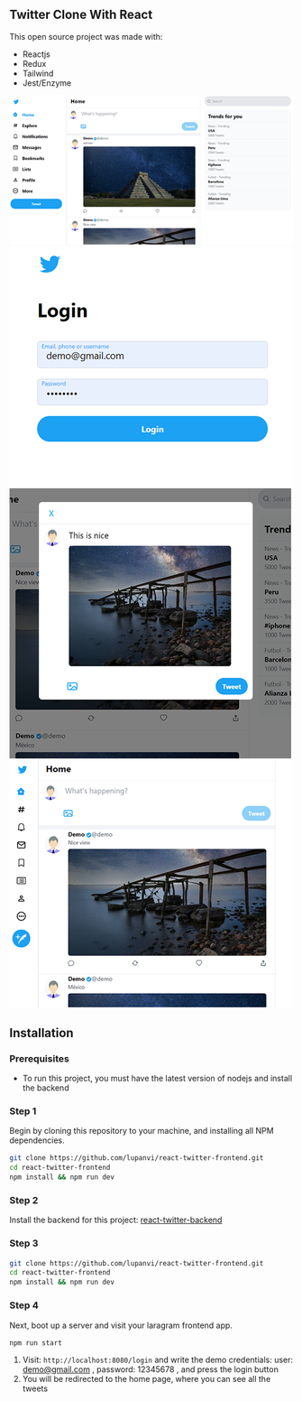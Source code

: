 ## Twitter Clone With React

This open source project was made with:

* Reactjs
* Redux
* Tailwind
* Jest/Enzyme

![alt text](docs/image1.png)
![alt text](docs/image2.png)
![alt text](docs/image3.png)
![alt text](docs/image4.png)

## Installation

### Prerequisites

* To run this project, you must have the latest version of nodejs and install the backend

### Step 1

 Begin by cloning this repository to your machine, and installing all NPM dependencies.

```bash
git clone https://github.com/lupanvi/react-twitter-frontend.git
cd react-twitter-frontend
npm install && npm run dev
```

### Step 2

Install the backend for this project: [react-twitter-backend](https://github.com/lupanvi/react-twitter-backend)

### Step 3

```bash
git clone https://github.com/lupanvi/react-twitter-frontend.git
cd react-twitter-frontend
npm install && npm run dev
```

### Step 4

Next, boot up a server and visit your laragram frontend app. 

```bash
npm run start
```

1. Visit: `http://localhost:8080/login` and write the demo credentials:
	user: demo@gmail.com , password: 12345678 , and press the login button
2. You will be redirected to the home page, where you can see all the tweets
